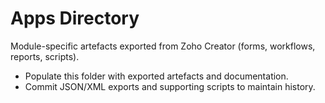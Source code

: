 # Apps Directory

Module-specific artefacts exported from Zoho Creator (forms, workflows, reports, scripts).

- Populate this folder with exported artefacts and documentation.
- Commit JSON/XML exports and supporting scripts to maintain history.

